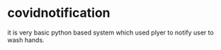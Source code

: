 # covidnotification
it is very basic python based system which used plyer to notify user to wash hands.

